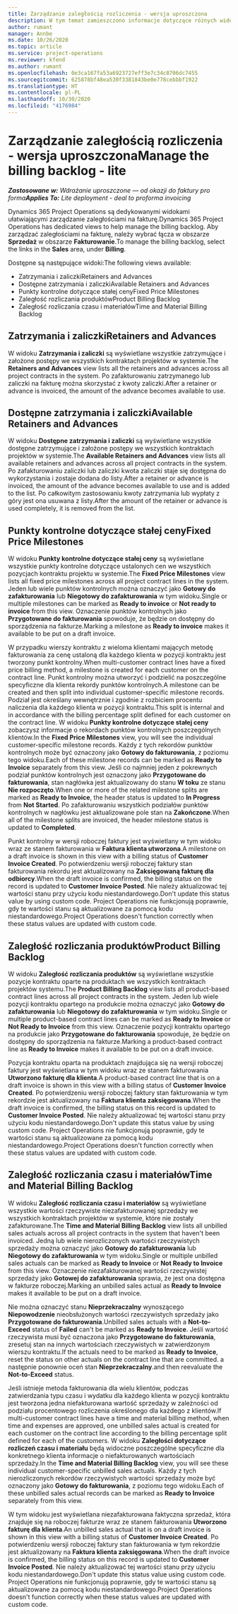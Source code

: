 ```yaml
---
title: Zarządzanie zaległością rozliczenia - wersja uproszczona
description: W tym temat zamieszczono informacje dotyczące różnych widoków dostępnych podczas zarządzania zaległościami na fakturę.
author: rumant
manager: Annbe
ms.date: 10/26/2020
ms.topic: article
ms.service: project-operations
ms.reviewer: kfend
ms.author: rumant
ms.openlocfilehash: 0e3ca167fa53a6923727eff3e7c34c8706dc7455
ms.sourcegitcommit: 625878bf48ea530f3381843be0e778cebbbf1922
ms.translationtype: HT
ms.contentlocale: pl-PL
ms.lasthandoff: 10/30/2020
ms.locfileid: "4176984"
---
```

# <a name="manage-the-billing-backlog---lite"></a><span data-ttu-id="5cd00-103">Zarządzanie zaległością rozliczenia - wersja uproszczona</span><span class="sxs-lookup"><span data-stu-id="5cd00-103">Manage the billing backlog - lite</span></span>

<span data-ttu-id="5cd00-104">_**Zastosowane w:** Wdrażanie uproszczone — od okazji do faktury pro forma_</span><span class="sxs-lookup"><span data-stu-id="5cd00-104">_**Applies To:** Lite deployment - deal to proforma invoicing_</span></span>

<span data-ttu-id="5cd00-105">Dynamics 365 Project Operations są dedykowanymi widokami ułatwiającymi zarządzanie zaległościami na fakturę.</span><span class="sxs-lookup"><span data-stu-id="5cd00-105">Dynamics 365 Project Operations has dedicated views to help manage the billing backlog.</span></span> <span data-ttu-id="5cd00-106">Aby zarządzać zaległościami na fakturę, należy wybrać łącza w obszarze **Sprzedaż** w obszarze **Fakturowanie**.</span><span class="sxs-lookup"><span data-stu-id="5cd00-106">To manage the billing backlog, select the links in the **Sales** area, under **Billing**.</span></span> 

<span data-ttu-id="5cd00-107">Dostępne są następujące widoki:</span><span class="sxs-lookup"><span data-stu-id="5cd00-107">The following views available:</span></span>

- <span data-ttu-id="5cd00-108">Zatrzymania i zaliczki</span><span class="sxs-lookup"><span data-stu-id="5cd00-108">Retainers and Advances</span></span>
- <span data-ttu-id="5cd00-109">Dostępne zatrzymania i zaliczki</span><span class="sxs-lookup"><span data-stu-id="5cd00-109">Available Retainers and Advances</span></span>
- <span data-ttu-id="5cd00-110">Punkty kontrolne dotyczące stałej ceny</span><span class="sxs-lookup"><span data-stu-id="5cd00-110">Fixed Price Milestones</span></span>
- <span data-ttu-id="5cd00-111">Zaległość rozliczania produktów</span><span class="sxs-lookup"><span data-stu-id="5cd00-111">Product Billing Backlog</span></span>
- <span data-ttu-id="5cd00-112">Zaległość rozliczania czasu i materiałów</span><span class="sxs-lookup"><span data-stu-id="5cd00-112">Time and Material Billing Backlog</span></span>

## <a name="retainers-and-advances"></a><span data-ttu-id="5cd00-113">Zatrzymania i zaliczki</span><span class="sxs-lookup"><span data-stu-id="5cd00-113">Retainers and Advances</span></span>

<span data-ttu-id="5cd00-114">W widoku **Zatrzymania i zaliczki** są wyświetlane wszystkie zatrzymujące i założone postępy we wszystkich kontraktach projektów w systemie.</span><span class="sxs-lookup"><span data-stu-id="5cd00-114">The **Retainers and Advances** view lists all the retainers and advances across all project contracts in the system.</span></span> <span data-ttu-id="5cd00-115">Po zafakturowaniu zatrzymanego lub zaliczki na fakturę można skorzystać z kwoty zaliczki.</span><span class="sxs-lookup"><span data-stu-id="5cd00-115">After a retainer or advance is invoiced, the amount of the advance becomes available to use.</span></span>

## <a name="available-retainers-and-advances"></a><span data-ttu-id="5cd00-116">Dostępne zatrzymania i zaliczki</span><span class="sxs-lookup"><span data-stu-id="5cd00-116">Available Retainers and Advances</span></span>

<span data-ttu-id="5cd00-117">W widoku **Dostępne zatrzymania i zaliczki** są wyświetlane wszystkie dostępne zatrzymujące i założone postępy we wszystkich kontraktach projektów w systemie.</span><span class="sxs-lookup"><span data-stu-id="5cd00-117">The **Available Retainers and Advances** view lists all available retainers and advances across all project contracts in the system.</span></span> <span data-ttu-id="5cd00-118">Po zafakturowaniu zaliczki lub zaliczki kwota zaliczki staje się dostępna do wykorzystania i zostaje dodana do listy.</span><span class="sxs-lookup"><span data-stu-id="5cd00-118">After a retainer or advance is invoiced, the amount of the advance becomes available to use and is added to the list.</span></span> <span data-ttu-id="5cd00-119">Po całkowitym zastosowaniu kwoty zatrzymania lub wypłaty z góry jest ona usuwana z listy.</span><span class="sxs-lookup"><span data-stu-id="5cd00-119">After the amount of the retainer or advance is used completely, it is removed from the list.</span></span>

## <a name="fixed-price-milestones"></a><span data-ttu-id="5cd00-120">Punkty kontrolne dotyczące stałej ceny</span><span class="sxs-lookup"><span data-stu-id="5cd00-120">Fixed Price Milestones</span></span>

<span data-ttu-id="5cd00-121">W widoku **Punkty kontrolne dotyczące stałej ceny** są wyświetlane wszystkie punkty kontrolne dotyczące ustalonych cen we wszystkich pozycjach kontraktu projektu w systemie.</span><span class="sxs-lookup"><span data-stu-id="5cd00-121">The **Fixed Price Milestones** view lists all fixed price milestones across all project contract lines in the system.</span></span> <span data-ttu-id="5cd00-122">Jeden lub wiele punktów kontrolnych można oznaczyć jako **Gotowy do zafakturowania** lub **Niegotowy do zafakturowania** w tym widoku.</span><span class="sxs-lookup"><span data-stu-id="5cd00-122">Single or multiple milestones can be marked as **Ready to invoice** or **Not ready to invoice** from this view.</span></span> <span data-ttu-id="5cd00-123">Oznaczenie punktów kontrolnych jako **Przygotowane do fakturowania** spowoduje, że będzie on dostępny do sporządzenia na fakturze.</span><span class="sxs-lookup"><span data-stu-id="5cd00-123">Marking a milestone as **Ready to invoice** makes it available to be put on a draft invoice.</span></span>

<span data-ttu-id="5cd00-124">W przypadku wierszy kontraktu z wieloma klientami mających metodę fakturowania za cenę ustaloną dla każdego klienta w pozycji kontraktu jest tworzony punkt kontrolny.</span><span class="sxs-lookup"><span data-stu-id="5cd00-124">When multi-customer contract lines have a fixed price billing method, a milestone is created for each customer on the contract line.</span></span> <span data-ttu-id="5cd00-125">Punkt kontrolny można utworzyć i podzielić na poszczególne specyficzne dla klienta rekordy punktów kontrolnych.</span><span class="sxs-lookup"><span data-stu-id="5cd00-125">A milestone can be created and then split into individual customer-specific milestone records.</span></span> <span data-ttu-id="5cd00-126">Podział jest określany wewnętrznie i zgodnie z rozbiciem procentu naliczenia dla każdego klienta w pozycji kontraktu.</span><span class="sxs-lookup"><span data-stu-id="5cd00-126">This split is internal and in accordance with the billing percentage split defined for each customer on the contract line.</span></span> <span data-ttu-id="5cd00-127">W widoku **Punkty kontrolne dotyczące stałej ceny** zobaczysz informacje o rekordach punktów kontrolnych poszczególnych klientów.</span><span class="sxs-lookup"><span data-stu-id="5cd00-127">In the **Fixed Price Milestones** view, you will see the individual customer-specific milestone records.</span></span> <span data-ttu-id="5cd00-128">Każdy z tych rekordów punktów kontrolnych może być oznaczony jako **Gotowy do fakturowania**, z poziomu tego widoku.</span><span class="sxs-lookup"><span data-stu-id="5cd00-128">Each of these milestone records can be marked as **Ready to Invoice** separately from this view.</span></span> <span data-ttu-id="5cd00-129">Jeśli co najmniej jeden z pokrewnych podział punktów kontrolnych jest oznaczony jako **Przygotowane do fakturowania**, stan nagłówka jest aktualizowany do stanu **W toku** ze stanu **Nie rozpoczęto**.</span><span class="sxs-lookup"><span data-stu-id="5cd00-129">When one or more of the related milestone splits are marked as **Ready to Invoice**, the header status is updated to **In Progress** from **Not Started**.</span></span> <span data-ttu-id="5cd00-130">Po zafakturowaniu wszystkich podziałów punktów kontrolnych w nagłówku jest aktualizowane pole stan na **Zakończone**.</span><span class="sxs-lookup"><span data-stu-id="5cd00-130">When all of the milestone splits are invoiced, the header milestone status is updated to **Completed**.</span></span>

<span data-ttu-id="5cd00-131">Punkt kontrolny w wersji roboczej faktury jest wyświetlany w tym widoku wraz ze stanem fakturowania w **Faktura klienta utworzona**.</span><span class="sxs-lookup"><span data-stu-id="5cd00-131">A milestone on a draft invoice is shown in this view with a billing status of **Customer Invoice Created**.</span></span> <span data-ttu-id="5cd00-132">Po potwierdzeniu wersji roboczej faktury stan fakturowania rekordu jest aktualizowany na **Zaksięgowaną fakturę dla odbiorcy**.</span><span class="sxs-lookup"><span data-stu-id="5cd00-132">When the draft invoice is confirmed, the billing status on the record is updated to **Customer Invoice Posted**.</span></span> <span data-ttu-id="5cd00-133">Nie należy aktualizować tej wartości stanu przy użyciu kodu niestandardowego.</span><span class="sxs-lookup"><span data-stu-id="5cd00-133">Don't update this status value by using custom code.</span></span> <span data-ttu-id="5cd00-134">Project Operations nie funkcjonują poprawnie, gdy te wartości stanu są aktualizowane za pomocą kodu niestandardowego.</span><span class="sxs-lookup"><span data-stu-id="5cd00-134">Project Operations doesn't function correctly when these status values are updated with custom code.</span></span>

## <a name="product-billing-backlog"></a><span data-ttu-id="5cd00-135">Zaległość rozliczania produktów</span><span class="sxs-lookup"><span data-stu-id="5cd00-135">Product Billing Backlog</span></span>

<span data-ttu-id="5cd00-136">W widoku **Zaległość rozliczania produktów** są wyświetlane wszystkie pozycje kontraktu oparte na produktach we wszystkich kontraktach projektów systemu.</span><span class="sxs-lookup"><span data-stu-id="5cd00-136">The **Product Billing Backlog** view lists all product-based contract lines across all project contracts in the system.</span></span> <span data-ttu-id="5cd00-137">Jeden lub wiele pozycji kontraktu opartego na produkcie można oznaczyć jako **Gotowy do zafakturowania** lub **Niegotowy do zafakturowania** w tym widoku.</span><span class="sxs-lookup"><span data-stu-id="5cd00-137">Single or multiple product-based contract lines can be marked as **Ready to Invoice** or **Not Ready to Invoice** from this view.</span></span> <span data-ttu-id="5cd00-138">Oznaczenie pozycji kontraktu opartego na produkcie jako **Przygotowane do fakturowania** spowoduje, że będzie on dostępny do sporządzenia na fakturze.</span><span class="sxs-lookup"><span data-stu-id="5cd00-138">Marking a product-based contract line as **Ready to Invoice** makes it available to be put on a draft invoice.</span></span>

<span data-ttu-id="5cd00-139">Pozycja kontraktu oparta na produktach znajdująca się na wersji roboczej faktury jest wyświetlana w tym widoku wraz ze stanem fakturowania **Utworzono fakturę dla klienta**.</span><span class="sxs-lookup"><span data-stu-id="5cd00-139">A product-based contract line that is on a draft invoice is shown in this view with a billing status of **Customer Invoice Created**.</span></span> <span data-ttu-id="5cd00-140">Po potwierdzeniu wersji roboczej faktury stan fakturowania w tym rekordzie jest aktualizowany na **Faktura klienta zaksięgowana**.</span><span class="sxs-lookup"><span data-stu-id="5cd00-140">When the draft invoice is confirmed, the billing status on this record is updated to **Customer Invoice Posted**.</span></span> <span data-ttu-id="5cd00-141">Nie należy aktualizować tej wartości stanu przy użyciu kodu niestandardowego.</span><span class="sxs-lookup"><span data-stu-id="5cd00-141">Don't update this status value by using custom code.</span></span> <span data-ttu-id="5cd00-142">Project Operations nie funkcjonują poprawnie, gdy te wartości stanu są aktualizowane za pomocą kodu niestandardowego.</span><span class="sxs-lookup"><span data-stu-id="5cd00-142">Project Operations doesn't function correctly when these status values are updated with custom code.</span></span>

## <a name="time-and-material-billing-backlog"></a><span data-ttu-id="5cd00-143">Zaległość rozliczania czasu i materiałów</span><span class="sxs-lookup"><span data-stu-id="5cd00-143">Time and Material Billing Backlog</span></span>

<span data-ttu-id="5cd00-144">W widoku **Zaległość rozliczania czasu i materiałów** są wyświetlane wszystkie wartości rzeczywiste niezafakturowanej sprzedaży we wszystkich kontraktach projektów w systemie, które nie zostały zafakturowane.</span><span class="sxs-lookup"><span data-stu-id="5cd00-144">The **Time and Material Billing Backlog** view lists all unbilled sales actuals across all project contracts in the system that haven't been invoiced.</span></span> <span data-ttu-id="5cd00-145">Jedną lub wiele nierozliczonych wartości rzeczywistych sprzedaży można oznaczyć jako **Gotowy do zafakturowania** lub **Niegotowy do zafakturowania** w tym widoku.</span><span class="sxs-lookup"><span data-stu-id="5cd00-145">Single or multiple unbilled sales actuals can be marked as **Ready to Invoice** or **Not Ready to Invoice** from this view.</span></span> <span data-ttu-id="5cd00-146">Oznaczenie niezafakturowanej wartości rzeczywistej sprzedaży jako **Gotowej do zafakturowania** sprawia, że jest ona dostępna w fakturze roboczej.</span><span class="sxs-lookup"><span data-stu-id="5cd00-146">Marking an unbilled sales actual as **Ready to Invoice** makes it available to be put on a draft invoice.</span></span>

<span data-ttu-id="5cd00-147">Nie można oznaczyć stanu **Nieprzekraczalny** wynoszącego **Niepowodzenie** nieobsłużonych wartości rzeczywistych sprzedaży jako **Przygotowane do fakturowania**.</span><span class="sxs-lookup"><span data-stu-id="5cd00-147">Unbilled sales actuals with a **Not-to-Exceed** status of **Failed** can't be marked as **Ready to Invoice**.</span></span> <span data-ttu-id="5cd00-148">Jeśli wartość rzeczywista musi być oznaczona jako **Przygotowane do fakturowania**, zresetuj stan na innych wartościach rzeczywistych w zatwierdzonym wierszu kontraktu.</span><span class="sxs-lookup"><span data-stu-id="5cd00-148">If the actuals need to be marked as **Ready to Invoice**, reset the status on other actuals on the contract line that are committed.</span></span> <span data-ttu-id="5cd00-149">a następnie ponownie oceń stan **Nieprzekraczalny**.</span><span class="sxs-lookup"><span data-stu-id="5cd00-149">and then reevaluate the **Not-to-Exceed** status.</span></span>

<span data-ttu-id="5cd00-150">Jeśli istnieje metoda fakturowania dla wielu klientów, podczas zatwierdzania typu czasu i wydatku dla każdego klienta w pozycji kontraktu jest tworzona jedna niefakturowana wartość sprzedaży w zależności od podziału procentowego rozliczenia określonego dla każdego z klientów.</span><span class="sxs-lookup"><span data-stu-id="5cd00-150">If multi-customer contract lines have a time and material billing method, when time and expenses are approved, one unbilled sales actual is created for each customer on the contract line according to the billing percentage split defined for each of the customers.</span></span> <span data-ttu-id="5cd00-151">W widoku **Zaległości dotyczące rozliczeń czasu i materiału** będą widoczne poszczególne specyficzne dla konkretnego klienta informacje o niefakturowanych wartościach sprzedaży.</span><span class="sxs-lookup"><span data-stu-id="5cd00-151">In the **Time and Material Billing Backlog** view, you will see these individual customer-specific unbilled sales actuals.</span></span> <span data-ttu-id="5cd00-152">Każdy z tych nierozliczonych rekordów rzeczywistych wartości sprzedaży może być oznaczony jako **Gotowy do fakturowania**, z poziomu tego widoku.</span><span class="sxs-lookup"><span data-stu-id="5cd00-152">Each of these unbilled sales actual records can be marked as **Ready to Invoice** separately from this view.</span></span>

<span data-ttu-id="5cd00-153">W tym widoku jest wyświetlana niezafakturowana faktyczna sprzedaż, która znajduje się na roboczej fakturze wraz ze stanem fakturowania **Utworzono fakturę dla klienta**.</span><span class="sxs-lookup"><span data-stu-id="5cd00-153">An unbilled sales actual that is on a draft invoice is shown in this view with a billing status of **Customer Invoice Created**.</span></span> <span data-ttu-id="5cd00-154">Po potwierdzeniu wersji roboczej faktury stan fakturowania w tym rekordzie jest aktualizowany na **Faktura klienta zaksięgowana**.</span><span class="sxs-lookup"><span data-stu-id="5cd00-154">When the draft invoice is confirmed, the billing status on this record is updated to **Customer Invoice Posted**.</span></span> <span data-ttu-id="5cd00-155">Nie należy aktualizować tej wartości stanu przy użyciu kodu niestandardowego.</span><span class="sxs-lookup"><span data-stu-id="5cd00-155">Don't update this status value using custom code.</span></span> <span data-ttu-id="5cd00-156">Project Operations nie funkcjonują poprawnie, gdy te wartości stanu są aktualizowane za pomocą kodu niestandardowego.</span><span class="sxs-lookup"><span data-stu-id="5cd00-156">Project Operations doesn't function correctly when these status values are updated with custom code.</span></span>
